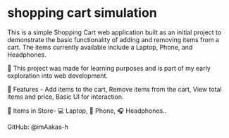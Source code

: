 ﻿# shopping cart simulation
 This is a simple Shopping Cart web application built as an initial project to demonstrate the basic functionality of adding and removing items from a cart. The items currently available include a Laptop, Phone, and Headphones.

🔰 This project was made for learning purposes and is part of my early exploration into web development.

🚀 Features -
Add items to the cart,
Remove items from the cart,
View total items and price,
Basic UI for interaction.

🧾 Items in Store-
💻 Laptop,
📱 Phone,
🎧 Headphones..

GitHub: @imAakas-h


